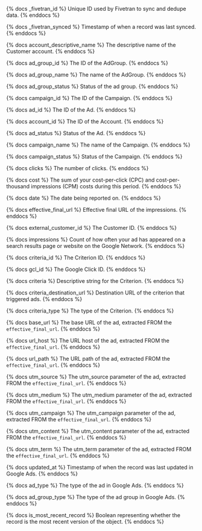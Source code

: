 {% docs _fivetran_id %}
Unique ID used by Fivetran to sync and dedupe data.
{% enddocs %}

{% docs _fivetran_synced %}
Timestamp of when a record was last synced.
{% enddocs %}

{% docs account_descriptive_name %}
The descriptive name of the Customer account.
{% enddocs %}

{% docs ad_group_id %}
The ID of the AdGroup.
{% enddocs %}

{% docs ad_group_name %}
The name of the AdGroup.
{% enddocs %}

{% docs ad_group_status %}
Status of the ad group.
{% enddocs %}

{% docs campaign_id %}
The ID of the Campaign.
{% enddocs %}

{% docs ad_id %}
The ID of the Ad.
{% enddocs %}

{% docs account_id %}
The ID of the Account.
{% enddocs %}


{% docs ad_status %}
Status of the Ad.
{% enddocs %}

{% docs campaign_name %}
The name of the Campaign.
{% enddocs %}

{% docs campaign_status %}
Status of the Campaign.
{% enddocs %}

{% docs clicks %}
The number of clicks.
{% enddocs %}

{% docs cost %}
The sum of your cost-per-click (CPC) and cost-per-thousand impressions (CPM) costs during this period.
{% enddocs %}

{% docs date %}
The date being reported on.
{% enddocs %}

{% docs effective_final_url %}
Effective final URL of the impressions.
{% enddocs %}

{% docs external_customer_id %}
The Customer ID.
{% enddocs %}

{% docs impressions %}
Count of how often your ad has appeared on a search results page or website on the Google Network.
{% enddocs %}

{% docs criteria_id %}
The Criterion ID.
{% enddocs %}

{% docs gcl_id %}
The Google Click ID.
{% enddocs %}

{% docs criteria %}
Descriptive string for the Criterion.
{% enddocs %}

{% docs criteria_destination_url %}
Destination URL of the criterion that triggered ads.
{% enddocs %}

{% docs criteria_type %}
The type of the Criterion.
{% enddocs %}

{% docs base_url %}
The base URL of the ad, extracted FROM the `effective_final_url`.
{% enddocs %}

{% docs url_host %}
The URL host of the ad, extracted FROM the `effective_final_url`.
{% enddocs %}

{% docs url_path %}
The URL path of the ad, extracted FROM the `effective_final_url`.
{% enddocs %}

{% docs utm_source %}
The utm_source parameter of the ad, extracted FROM the `effective_final_url`.
{% enddocs %}

{% docs utm_medium %}
The utm_medium parameter of the ad, extracted FROM the `effective_final_url`.
{% enddocs %}

{% docs utm_campaign %}
The utm_campaign parameter of the ad, extracted FROM the `effective_final_url`.
{% enddocs %}

{% docs utm_content %}
The utm_content parameter of the ad, extracted FROM the `effective_final_url`.
{% enddocs %}

{% docs utm_term %}
The utm_term parameter of the ad, extracted FROM the `effective_final_url`.
{% enddocs %}

{% docs updated_at %}
Timestamp of when the record was last updated in Google Ads.
{% enddocs %}

{% docs ad_type %}
The type of the ad in Google Ads.
{% enddocs %}

{% docs ad_group_type %}
The type of the ad group in Google Ads.
{% enddocs %}

{% docs is_most_recent_record %}
Boolean representing whether the record is the most recent version of the object.
{% enddocs %}